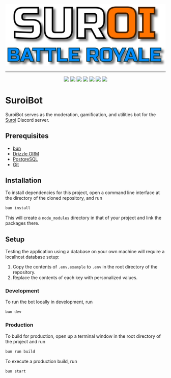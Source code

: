 <div align="center">
    <img src="assets/img/suroi.svg" width="750" alt="Suroi logo">
    <hr />
</div>

<div align="center">
    <img src="https://img.shields.io/badge/bun%20-%23000000.svg?style=for-the-badge&logo=bun" />
    <img src="https://img.shields.io/badge/typescript-%233178C6?style=for-the-badge&logo=typescript&logoColor=white" />
    <img src="https://img.shields.io/badge/drizzle-%23C5F74F?style=for-the-badge&logo=drizzle&logoColor=black" />
    <img src="https://img.shields.io/badge/postgresql-%234169E1?style=for-the-badge&logo=postgresql&logoColor=white" />
    <img src="https://img.shields.io/badge/eslint-%234B32C3?style=for-the-badge&logo=eslint" />
    <img src="https://img.shields.io/badge/discord.js%20-%23000000.svg?style=for-the-badge&logo=discord&logoColor=white" />
    <img src="https://img.shields.io/badge/axios%20-%235A29E4.svg?style=for-the-badge&logo=axios" />
</div>

# SuroiBot
SuroiBot serves as the moderation, gamification, and utilities bot for the [Suroi](https://discord.gg/suroi) Discord server.

## Prerequisites
 * [bun](https://bun.sh)
 * [Drizzle ORM](https://orm.drizzle.team)
 * [PostgreSQL](https://www.postgresql.org)
 * [Git](https://git-scm.com)

## Installation
To install dependencies for this project, open a command line interface at the directory of the cloned repository, and run
```sh
bun install
```

This will create a `node_modules` directory in that of your project and link the packages there.

## Setup
Testing the application using a database on your own machine will require a localhost database setup:

1. Copy the contents of `.env.example` to `.env` in the root directory of the repository.
2. Replace the contents of each key with personalized values.

### Development
To run the bot locally in development, run
```sh
bun dev
```

### Production
To build for production, open up a terminal window in the root directory of the project and run
```sh
bun run build
```

To execute a production build, run
```sh
bun start
```
